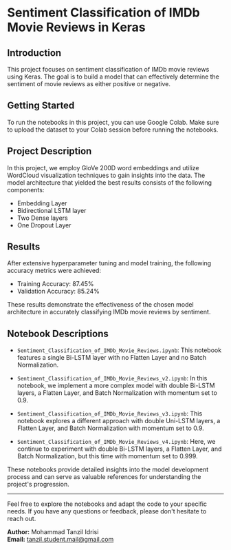 # Sentiment Classification of IMDb Movie Reviews in Keras

## Introduction

This project focuses on sentiment classification of IMDb movie reviews using Keras. The goal is to build a model that can effectively determine the sentiment of movie reviews as either positive or negative.

## Getting Started

To run the notebooks in this project, you can use Google Colab. Make sure to upload the dataset to your Colab session before running the notebooks.

## Project Description

In this project, we employ GloVe 200D word embeddings and utilize WordCloud visualization techniques to gain insights into the data. The model architecture that yielded the best results consists of the following components:

- Embedding Layer
- Bidirectional LSTM layer
- Two Dense layers
- One Dropout Layer

## Results

After extensive hyperparameter tuning and model training, the following accuracy metrics were achieved:

- Training Accuracy: 87.45%
- Validation Accuracy: 85.24%

These results demonstrate the effectiveness of the chosen model architecture in accurately classifying IMDb movie reviews by sentiment.

## Notebook Descriptions

- `Sentiment_Classification_of_IMDb_Movie_Reviews.ipynb`: This notebook features a single Bi-LSTM layer with no Flatten Layer and no Batch Normalization.

- `Sentiment_Classification_of_IMDb_Movie_Reviews_v2.ipynb`: In this notebook, we implement a more complex model with double Bi-LSTM layers, a Flatten Layer, and Batch Normalization with momentum set to 0.9.

- `Sentiment_Classification_of_IMDb_Movie_Reviews_v3.ipynb`: This notebook explores a different approach with double Uni-LSTM layers, a Flatten Layer, and Batch Normalization with momentum set to 0.9.

- `Sentiment_Classification_of_IMDb_Movie_Reviews_v4.ipynb`: Here, we continue to experiment with double Bi-LSTM layers, a Flatten Layer, and Batch Normalization, but this time with momentum set to 0.999.

These notebooks provide detailed insights into the model development process and can serve as valuable references for understanding the project's progression.

---

Feel free to explore the notebooks and adapt the code to your specific needs. If you have any questions or feedback, please don't hesitate to reach out.

**Author:** Mohammad Tanzil Idrisi <br>
**Email:** tanzil.student.mail@gmail.com
